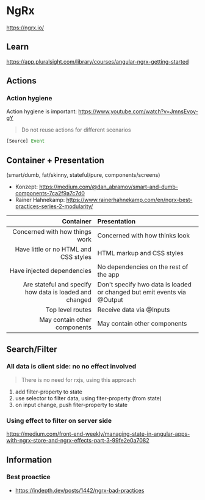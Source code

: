 # NgRx

<https://ngrx.io/>

## Learn

<https://app.pluralsight.com/library/courses/angular-ngrx-getting-started>

## Actions

### Action hygiene

Action hygiene is important: <https://www.youtube.com/watch?v=JmnsEvoy-gY>

> Do not reuse actions for different scenarios

```js
[Source] Event
```

## Container + Presentation 

(smart/dumb, fat/skinny, stateful/pure, components/screens)

- Konzept: https://medium.com/@dan_abramov/smart-and-dumb-components-7ca2f9a7c7d0
- Rainer Hahnekamp: https://www.rainerhahnekamp.com/en/ngrx-best-practices-series-2-modularity/

Container                                               | Presentation 
--:                                                     | :--
Concerned with how things work                          | Concerned with how thinks look
Have little or no HTML and CSS styles                   | HTML markup and CSS styles
Have injected dependencies                              | No dependencies on the rest of the app
Are stateful and specify how data is loaded and changed | Don't specify hwo data is loaded or changed but emit events via @Output
Top level routes                                        | Receive data via @Inputs
May contain other components                            | May contain other components

## Search/Filter

### All data is client side: no no effect involved

> There is no need for rxjs, using this approach

1. add filter-property to state
2. use selector to filter data, using fiter-property (from state)
3. on input change, push fiter-property to state

### Using effect to filter on server side

<https://medium.com/front-end-weekly/managing-state-in-angular-apps-with-ngrx-store-and-ngrx-effects-part-3-99fe2e0a7082>

## Information

### Best proactice

- https://indepth.dev/posts/1442/ngrx-bad-practices
